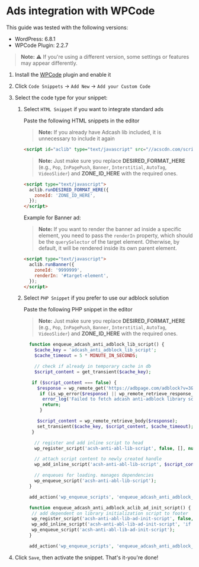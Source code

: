 # Ads integration with WPCode

This guide was tested with the following versions:

- WordPress: 6.8.1
- WPCode Plugin: 2.2.7

> **Note:** ⚠️ If you're using a different version, some settings or features may appear differently.

1. Install the [WPCode](https://wordpress.org/plugins/insert-headers-and-footers/) plugin and enable it
2. Click `Code Snippets` → `Add New` → `Add your Custom Code`
3. Select the code type for your snippet:

   1. Select `HTML Snippet` if you want to integrate standard ads

      Paste the following HTML snippets in the editor

      > **Note:** If you already have Adcash lib included, it is unnecessary to include it again

      ```html
      <script id="aclib" type="text/javascript" src="//acscdn.com/script/aclib.js"></script>
      ```

      > **Note:** Just make sure you replace **DESIRED_FORMAT_HERE** (e.g., `Pop`, `InPagePush`, `Banner`, `Interstitial`, `AutoTag`, `VideoSlider`) and **ZONE_ID_HERE** with the required ones.

      ```html
      <script type="text/javascript">
        aclib.runDESIRED_FORMAT_HERE({
          zoneId: 'ZONE_ID_HERE',
        });
      </script>
      ```

      Example for Banner ad:

      > **Note:** If you want to render the banner ad inside a specific element, you need to pass the `renderIn` property, which should be the `querySelector` of the target element. Otherwise, by default, it will be rendered inside its own parent element.

      ```html
      <script type="text/javascript">
        aclib.runBanner({
          zoneId: '9999999',
          renderIn: '#target-element',
        });
      </script>
      ```

   2. Select `PHP Snippet` if you prefer to use our adblock solution

      Paste the following PHP snippet in the editor

      > **Note:** Just make sure you replace **DESIRED_FORMAT_HERE** (e.g., `Pop`, `InPagePush`, `Banner`, `Interstitial`, `AutoTag`, `VideoSlider`) and **ZONE_ID_HERE** with the required ones.

      ```php
        function enqueue_adcash_anti_adblock_lib_script() {
          $cache_key = 'adcash_anti_adblock_lib_script';
          $cache_timeout = 5 * MINUTE_IN_SECONDS;

          // check if already in temporary cache in db
          $script_content = get_transient($cache_key);

         if ($script_content === false) {
           $response = wp_remote_get('https://adbpage.com/adblock?v=3&format=js');
            if (is_wp_error($response) || wp_remote_retrieve_response_code($response) !== 200) {
             error_log('Failed to fetch adcash anti-adblock library script.');
             return;
            }

           $script_content = wp_remote_retrieve_body($response);
           set_transient($cache_key, $script_content, $cache_timeout);
         }

          // register and add inline script to head
          wp_register_script('acsh-anti-abl-lib-script', false, [], null, false);

          // attach script content to newly created handle
          wp_add_inline_script('acsh-anti-abl-lib-script', $script_content);

          // enqueues for loading. manages dependencies
          wp_enqueue_script('acsh-anti-abl-lib-script');
        }

        add_action('wp_enqueue_scripts', 'enqueue_adcash_anti_adblock_lib_script');

        function enqueue_adcash_anti_adblock_aclib_ad_init_script() {
         // add dependent on library initialization script to footer
         wp_register_script('acsh-anti-abl-lib-ad-init-script', false, ['acsh-anti-abl-lib-script'], null, true);
         wp_add_inline_script('acsh-anti-abl-lib-ad-init-script', 'if (window.aclib) { aclib.runDESIRED_FORMAT_HERE({ zoneId: "ZONE_ID_HERE" }); }');
         wp_enqueue_script('acsh-anti-abl-lib-ad-init-script');
        }

        add_action('wp_enqueue_scripts', 'enqueue_adcash_anti_adblock_aclib_ad_init_script');
      ```

4. Click `Save`, then activate the snippet. That's it-you're done!
